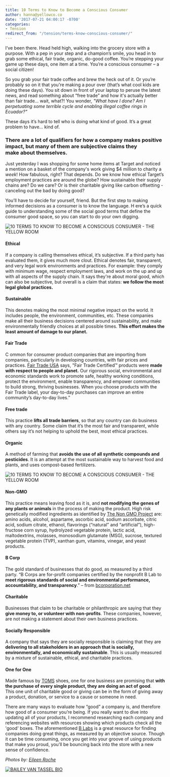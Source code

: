 ```yaml
---
title: 10 Terms to Know to Become a Conscious Consumer
author: hanna@yellowco.co
date: '2017-07-21 04:00:17 -0700'
categories:
- Tension
redirect_from: "/tension/terms-know-conscious-consumer/"
---
```


I’ve been there. Head held high, walking into the grocery store with a purpose. With a pep in your step and a champion’s smile, you head in to grab some ethical, fair trade, organic, do-good coffee. You’re stepping your game up these days, one item at a time. You’re a conscious consumer – a social citizen!

So you grab your fair trade coffee and brew the heck out of it. Or you’re probably so on it that you're making a pour over (that’s what cool kids are doing these days). You sit down in front of your laptop to peruse the latest news, and read something about “free trade” and how it's actually better than fair trade… wait, what?! You wonder, _"What have I done? Am I perpetuating some terrible cycle and enabling illegal coffee rings in Ecuador?"_

These days it’s hard to tell who is doing what kind of good. It’s a great problem to have… kind of.

### **There are a lot of qualifiers for how a company makes positive impact, but many of them are subjective claims they make about themselves.**

Just yesterday I was shopping for some home items at Target and noticed a mention on a basket of the company's work giving $4 million to charity a _week_! How fabulous, right? That depends. Do we know how ethical Target’s employment practices are around the globe? How sustainable their supply chains are? Do we care? Or is their charitable giving like carbon offsetting - canceling out the bad by doing good?

You’ll have to decide for yourself, friend. But the first step to making informed decisions as a consumer is to know the language. H ere’s a quick guide to understanding some of the social good terms that define the consumer good space, so you can start to do your own digging.

![10 TERMS TO KNOW TO BECOME A CONSCIOUS CONSUMER - THE YELLOW ROOM](http://yellowco.co/wp-content/uploads/2017/07/040917_American-Weekend_Eileen-Roche_1869.jpg)

#### **Ethical**

If a company is calling themselves ethical, it’s subjective. If a third party has evaluated them, it gives much more clout. Ethical denotes fair, transparent, and very legal work environments and practices. For example: they comply with minimum wage, respect employment laws, and work on the up and up with all aspects of the supply chain. It says they're about moral good, which can also be subjective, but overall is a claim that states: **we follow the most legal global practices.**

#### **Sustainable**

This denotes making the most minimal negative impact on the world. It includes people, the environment, communities, etc. These companies make all their business decisions centered around sustainability, and make environmentally friendly choices at all possible times. **This effort makes the least amount of damage to our planet.**

#### **Fair Trade**

C ommon for consumer product companies that are importing from companies, particularly in developing countries, with fair prices and practices. [Fair Trade USA](http://fairtradeusa.org/) says, "Fair Trade Certified™ products were **made with respect to people and planet.** Our rigorous social, environmental and economic standards work to promote safe, healthy working conditions, protect the environment, enable transparency, and empower communities to build strong, thriving businesses. When you choose products with the Fair Trade label, your day-to-day purchases can improve an entire community’s day-to-day lives.”

#### **Free trade**

This practice **lifts all trade barriers**, so that any country can do business with any country. Some claim that it’s the most fair and transparent, while others say it’s not helping to uphold the best, most ethical practices.

#### **Organic**

A method of farming that **avoids the use of all synthetic compounds and pesticides**. It is an attempt at the most sustainable way to harvest food and plants, and uses compost-based fertilizers.

![10 TERMS TO KNOW TO BECOME A CONSCIOUS CONSUMER - THE YELLOW ROOM](http://yellowco.co/wp-content/uploads/2017/07/040917_American-Weekend_Eileen-Roche_1863.jpg)

#### **Non-GMO**

This practice means leaving food as it is, and **not modifying the genes of any plants or animals** in the process of making the product. High risk genetically modified ingredients as identified by [The Non GMO Project](https://www.nongmoproject.org/) are: amino acids, alcohol, aspartame, ascorbic acid, sodium ascorbate, citric acid, sodium citrate, ethanol, flavorings (“natural” and “artificial”), high-fructose corn syrup, hydrolyzed vegetable protein, lactic acid, maltodextrins, molasses, monosodium glutamate (MSG), sucrose, textured vegetable protein (TVP), xanthan gum, vitamins, vinegar, and yeast products.

#### **B Corp**

The gold standard of businesses that do good, as measured by a third party. “B Corps are for-profit companies certified by the nonprofit B Lab to **meet rigorous standards of social and environmental performance, accountability, and transparency**.” – from [bcorporation.net](http://www.bcorporation.net/)

#### **Charitable**

Businesses that claim to be charitable or philanthropic are saying that they **give money to, or volunteer with non-profits**. These companies, however, are not making a statement about their own business practices.

#### **Socially Responsible**

A company that says they are socially responsible is claiming that they are **delivering to all stakeholders in an approach that is socially, environmentally, and economically sustainable**. This is usually measured by a mixture of sustainable, ethical, and charitable practices.

#### **One for One**

Made famous by [TOMS](http://www.toms.com/) shoes, one for one business are promising that **with the purchase of every single product, they are doing an act of good**. This one unit of charitable good or giving can be in the form of giving away a product, donation, or service to a cause or someone in need.

There are many ways to evaluate how “good” a company is, and therefore how good of a consumer you’re being. If you really want to dive into updating all of your products, I recommend researching each company and referencing websites with resources showing which products check all the 'good' boxes. The aforementioned [B Labs](https://www.bcorporation.net/what-are-b-corps/about-b-lab) is a great resource for finding companies doing great things, as measured by an objective source. Though it can be time consuming, once you get into your groove of using products that make you proud, you’ll be bouncing back into the store with a new sense of confidence.

_Photos by: [Eileen Roche](http://eileen-roche.com/)_

[![BAILEY VAN TASSEL BIO](http://yellowco.co/wp-content/uploads/2017/04/BAILEY-VAN-TASSEL-BIO-new.jpg)](http://www.abelimpact.com/about/)
